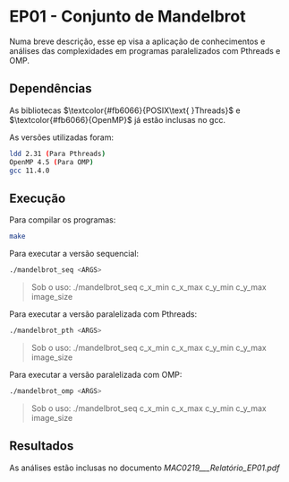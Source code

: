 # EP01 - Conjunto de Mandelbrot

Numa breve descrição, esse ep visa a aplicação de conhecimentos e análises das complexidades
em programas paralelizados com Pthreads e OMP.

## Dependências

As bibliotecas $\textcolor{#fb6066}{POSIX\text{ }Threads}$ e $\textcolor{#fb6066}{OpenMP}$ já
estão inclusas no gcc.

As versões utilizadas foram:

```bash
ldd 2.31 (Para Pthreads)
OpenMP 4.5 (Para OMP)
gcc 11.4.0
```

## Execução

Para compilar os programas:

```bash
make
```

Para executar a versão sequencial:

```bash
./mandelbrot_seq <ARGS>
```

> Sob o uso: ./mandelbrot_seq c_x_min c_x_max c_y_min c_y_max image_size

Para executar a versão paralelizada com Pthreads:

```bash
./mandelbrot_pth <ARGS>
```

> Sob o uso: ./mandelbrot_seq c_x_min c_x_max c_y_min c_y_max image_size

Para executar a versão paralelizada com OMP:

```bash
./mandelbrot_omp <ARGS>
```

> Sob o uso: ./mandelbrot_seq c_x_min c_x_max c_y_min c_y_max image_size

## Resultados

As análises estão inclusas no documento *MAC0219___Relatório_EP01.pdf*